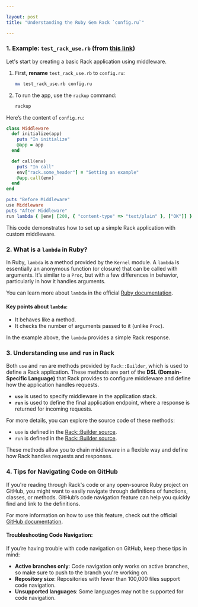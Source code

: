 ```yaml
---

layout: post
title: "Understanding the Ruby Gem Rack `config.ru`"

---
```


### 1. Example: `test_rack_use.rb` (from [this link](https://github.com/chen172/rack/blob/master/my_own_test/test_rack_use.rb))

Let's start by creating a basic Rack application using middleware.

1. First, **rename** `test_rack_use.rb` to `config.ru`:

   ```bash
   mv test_rack_use.rb config.ru
   ```

2. To run the app, use the `rackup` command:

   ```bash
   rackup
   ```

Here’s the content of `config.ru`:

```ruby
class Middleware
  def initialize(app)
    puts "In initialize"
    @app = app
  end

  def call(env)
    puts "In call"
    env["rack.some_header"] = "Setting an example"
    @app.call(env)
  end
end

puts "Before Middleware"
use Middleware
puts "After Middleware"
run lambda { |env| [200, { "content-type" => "text/plain" }, ["OK"]] }
```

This code demonstrates how to set up a simple Rack application with custom middleware.

### 2. What is a `lambda` in Ruby?

In Ruby, `lambda` is a method provided by the `Kernel` module. A `lambda` is essentially an anonymous function (or closure) that can be called with arguments. It’s similar to a `Proc`, but with a few differences in behavior, particularly in how it handles arguments.

You can learn more about `lambda` in the official [Ruby documentation](https://docs.ruby-lang.org/en/master/Kernel.html#method-i-lambda).

#### Key points about `lambda`:

* It behaves like a method.
* It checks the number of arguments passed to it (unlike `Proc`).

In the example above, the `lambda` provides a simple Rack response.

### 3. Understanding `use` and `run` in Rack

Both `use` and `run` are methods provided by `Rack::Builder`, which is used to define a Rack application. These methods are part of the **DSL (Domain-Specific Language)** that Rack provides to configure middleware and define how the application handles requests.

* **`use`** is used to specify middleware in the application stack.
* **`run`** is used to define the final application endpoint, where a response is returned for incoming requests.

For more details, you can explore the source code of these methods:

* `use` is defined in the [Rack::Builder source](https://github.com/chen172/rack/blob/0b8d8394382a1d82889848b5c72531e0aa9403bf/lib/rack/builder.rb#L158).
* `run` is defined in the [Rack::Builder source](https://github.com/chen172/rack/blob/0b8d8394382a1d82889848b5c72531e0aa9403bf/lib/rack/builder.rb#L183).

These methods allow you to chain middleware in a flexible way and define how Rack handles requests and responses.

### 4. Tips for Navigating Code on GitHub

If you're reading through Rack's code or any open-source Ruby project on GitHub, you might want to easily navigate through definitions of functions, classes, or methods. GitHub’s code navigation feature can help you quickly find and link to the definitions.

For more information on how to use this feature, check out the official [GitHub documentation](https://docs.github.com/en/repositories/working-with-files/using-files/navigating-code-on-github).

#### Troubleshooting Code Navigation:

If you’re having trouble with code navigation on GitHub, keep these tips in mind:

* **Active branches only**: Code navigation only works on active branches, so make sure to push to the branch you're working on.
* **Repository size**: Repositories with fewer than 100,000 files support code navigation.
* **Unsupported languages**: Some languages may not be supported for code navigation.
